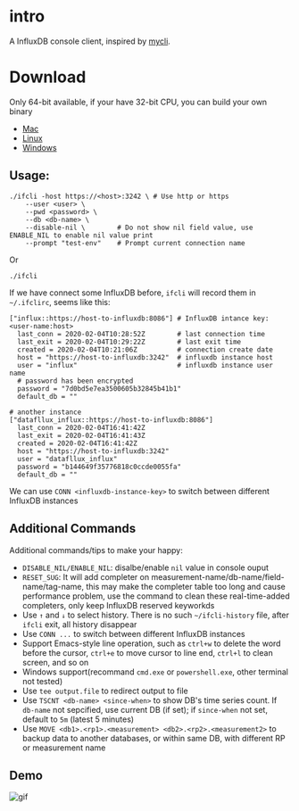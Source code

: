 # intro

A InfluxDB console client, inspired by [mycli](https://github.com/dbcli/mycli).

# Download

Only 64-bit available, if your have 32-bit CPU, you can build your own binary

- [Mac](./bin/mac/ifcli)
- [Linux](./bin/linux/ifcli)
- [Windows](./bin/windows/ifcli.exe)

## Usage:

	./ifcli -host https://<host>:3242 \ # Use http or https
		--user <user> \
		--pwd <password> \
		--db <db-name> \
		--disable-nil \        # Do not show nil field value, use ENABLE_NIL to enable nil value print
		--prompt "test-env"    # Prompt current connection name

Or

	./ifcli

If we have connect some InfluxDB before, `ifcli` will record them in `~/.ifclirc`, seems like this:

	["influx::https://host-to-influxdb:8086"] # InfluxDB intance key: <user-name:host>
	  last_conn = 2020-02-04T10:28:52Z        # last connection time
	  last_exit = 2020-02-04T10:29:22Z        # last exit time
	  created = 2020-02-04T10:21:06Z          # connection create date
	  host = "https://host-to-influxdb:3242"  # influxdb instance host
	  user = "influx"                         # influxdb instance user name
	  # password has been encrypted 
	  password = "7d0bd5e7ea3500605b32845b41b1"
	  default_db = ""

	# another instance
	["datafllux_influx::https://host-to-influxdb:8086"]
	  last_conn = 2020-02-04T16:41:42Z
	  last_exit = 2020-02-04T16:41:43Z
	  created = 2020-02-04T16:41:42Z
	  host = "https://host-to-influxdb:3242"
	  user = "datafllux_influx"
	  password = "b144649f35776818c0ccde0055fa"
	  default_db = ""

We can use `CONN <influxdb-instance-key>` to switch between different InfluxDB instances

## Additional Commands

Additional commands/tips to make your happy:

- `DISABLE_NIL/ENABLE_NIL`: disalbe/enable `nil` value in console ouput
- `RESET_SUG`: It will add completer on measurement-name/db-name/field-name/tag-name, this may make the completer table too long and cause performance problem, use the command to clean these real-time-added completers, only keep InfluxDB reserved keyworkds
- Use `↑` and `↓` to select history. There is no such `~/ifcli-history` file, after `ifcli` exit, all history disappear
- Use `CONN ...` to switch between different InfluxDB instances
- Support Emacs-style line operation, such as `ctrl+w` to delete the word before the cursor, `ctrl+e` to move cursor to line end, `ctrl+l` to clean screen, and so on
- Windows support(recommand `cmd.exe` or `powershell.exe`, other terminal not tested)
- Use `tee output.file` to redirect output to file
- Use `TSCNT <db-name> <since-when>` to show DB's time series count. If `db-name` not sepcified, use current DB (if set); if `since-when` not set, default to `5m` (latest 5 minutes)
- Use `MOVE <db1>.<rp1>.<measurement> <db2>.<rp2>.<measurement2>` to backup data to another databases, or within same DB, with different RP or measurement name

## Demo

![gif](./tty.gif)
